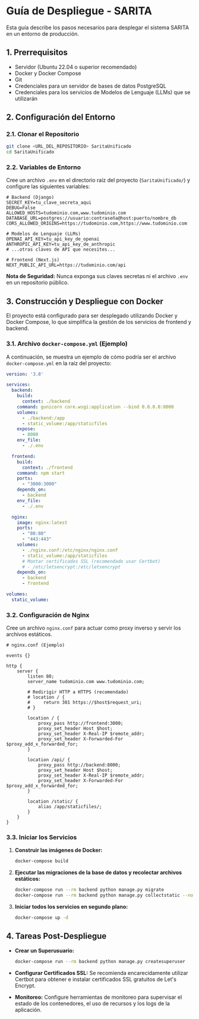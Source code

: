 # Guía de Despliegue - SARITA

Esta guía describe los pasos necesarios para desplegar el sistema SARITA en un entorno de producción.

## 1. Prerrequisitos

-   Servidor (Ubuntu 22.04 o superior recomendado)
-   Docker y Docker Compose
-   Git
-   Credenciales para un servidor de bases de datos PostgreSQL
-   Credenciales para los servicios de Modelos de Lenguaje (LLMs) que se utilizarán

## 2. Configuración del Entorno

### 2.1. Clonar el Repositorio

```bash
git clone <URL_DEL_REPOSITORIO> SaritaUnificado
cd SaritaUnificado
```

### 2.2. Variables de Entorno

Cree un archivo `.env` en el directorio raíz del proyecto (`SaritaUnificado/`) y configure las siguientes variables:

```env
# Backend (Django)
SECRET_KEY=tu_clave_secreta_aqui
DEBUG=False
ALLOWED_HOSTS=tudominio.com,www.tudominio.com
DATABASE_URL=postgres://usuario:contraseña@host:puerto/nombre_db
CORS_ALLOWED_ORIGINS=https://tudominio.com,https://www.tudominio.com

# Modelos de Lenguaje (LLMs)
OPENAI_API_KEY=tu_api_key_de_openai
ANTHROPIC_API_KEY=tu_api_key_de_anthropic
# ...otras claves de API que necesites...

# Frontend (Next.js)
NEXT_PUBLIC_API_URL=https://tudominio.com/api
```

**Nota de Seguridad:** Nunca exponga sus claves secretas ni el archivo `.env` en un repositorio público.

## 3. Construcción y Despliegue con Docker

El proyecto está configurado para ser desplegado utilizando Docker y Docker Compose, lo que simplifica la gestión de los servicios de frontend y backend.

### 3.1. Archivo `docker-compose.yml` (Ejemplo)

A continuación, se muestra un ejemplo de cómo podría ser el archivo `docker-compose.yml` en la raíz del proyecto:

```yaml
version: '3.8'

services:
  backend:
    build:
      context: ./backend
    command: gunicorn core.wsgi:application --bind 0.0.0.0:8000
    volumes:
      - ./backend:/app
      - static_volume:/app/staticfiles
    expose:
      - 8000
    env_file:
      - ./.env

  frontend:
    build:
      context: ./frontend
    command: npm start
    ports:
      - "3000:3000"
    depends_on:
      - backend
    env_file:
      - ./.env

  nginx:
    image: nginx:latest
    ports:
      - "80:80"
      - "443:443"
    volumes:
      - ./nginx.conf:/etc/nginx/nginx.conf
      - static_volume:/app/staticfiles
      # Montar certificados SSL (recomendado usar Certbot)
      # - /etc/letsencrypt:/etc/letsencrypt
    depends_on:
      - backend
      - frontend

volumes:
  static_volume:
```

### 3.2. Configuración de Nginx

Cree un archivo `nginx.conf` para actuar como proxy inverso y servir los archivos estáticos.

```nginx
# nginx.conf (Ejemplo)

events {}

http {
    server {
        listen 80;
        server_name tudominio.com www.tudominio.com;

        # Redirigir HTTP a HTTPS (recomendado)
        # location / {
        #     return 301 https://$host$request_uri;
        # }

        location / {
            proxy_pass http://frontend:3000;
            proxy_set_header Host $host;
            proxy_set_header X-Real-IP $remote_addr;
            proxy_set_header X-Forwarded-For $proxy_add_x_forwarded_for;
        }

        location /api/ {
            proxy_pass http://backend:8000;
            proxy_set_header Host $host;
            proxy_set_header X-Real-IP $remote_addr;
            proxy_set_header X-Forwarded-For $proxy_add_x_forwarded_for;
        }

        location /static/ {
            alias /app/staticfiles/;
        }
    }
}
```

### 3.3. Iniciar los Servicios

1.  **Construir las imágenes de Docker:**

    ```bash
    docker-compose build
    ```

2.  **Ejecutar las migraciones de la base de datos y recolectar archivos estáticos:**

    ```bash
    docker-compose run --rm backend python manage.py migrate
    docker-compose run --rm backend python manage.py collectstatic --noinput
    ```

3.  **Iniciar todos los servicios en segundo plano:**

    ```bash
    docker-compose up -d
    ```

## 4. Tareas Post-Despliegue

-   **Crear un Superusuario:**

    ```bash
    docker-compose run --rm backend python manage.py createsuperuser
    ```

-   **Configurar Certificados SSL:** Se recomienda encarecidamente utilizar Certbot para obtener e instalar certificados SSL gratuitos de Let's Encrypt.

-   **Monitoreo:** Configure herramientas de monitoreo para supervisar el estado de los contenedores, el uso de recursos y los logs de la aplicación.